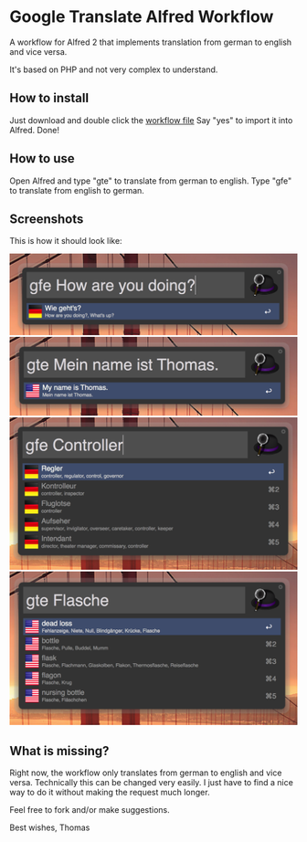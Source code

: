Google Translate Alfred Workflow
=============================

A workflow for Alfred 2 that implements translation from german to english and vice versa.

It's based on PHP and not very complex to understand.

## How to install
Just download and double click the [workflow file](http://github.com/thomashempel/AlfredGoogleTranslateWorkflow/blob/master/GoogleTranslate.alfredworkflow)
Say "yes" to import it into Alfred. Done!

## How to use
Open Alfred and type "gte" to translate from german to english. Type "gfe" to translate from english to german.

## Screenshots
This is how it should look like:

<img src="AlfredScreenshot1.png" />
<img src="AlfredScreenshot2.png" />
<img src="AlfredScreenshot3.png" />
<img src="AlfredScreenshot4.png" />

## What is missing?
Right now, the workflow only translates from german to english and vice versa. Technically this can be changed very easily. I just have to find a nice way to do it without making the request much longer.

Feel free to fork and/or make suggestions.

Best wishes,
Thomas
